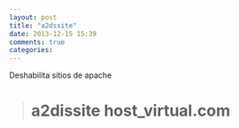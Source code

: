 ```yaml
---
layout: post
title: "a2dssite"
date: 2013-12-15 15:39
comments: true
categories: 
---
```

Deshabilita sitios de apache

># a2dissite host_virtual.com

